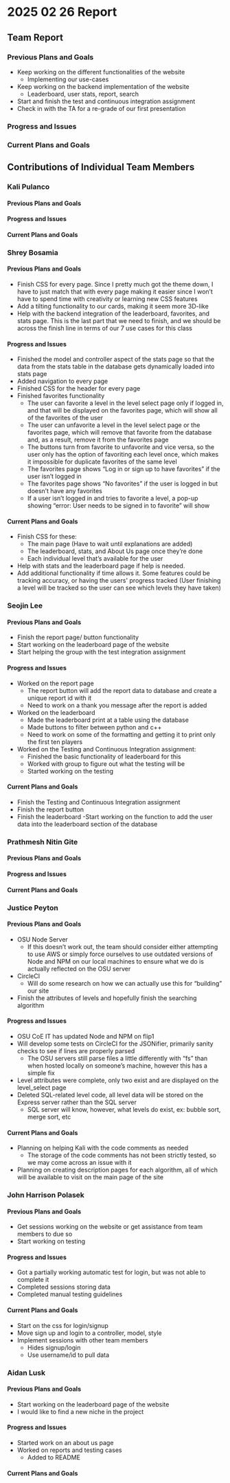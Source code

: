 # 2025 02 26 Report
## Team Report
### Previous Plans and Goals
- Keep working on the different functionalities of the website
  - Implementing our use-cases
- Keep working on the backend implementation of the website
  - Leaderboard, user stats, report, search
- Start and finish the test and continuous integration assignment
- Check in with the TA for a re-grade of our first presentation 
### Progress and Issues
### Current Plans and Goals


## Contributions of Individual Team Members
### Kali Pulanco
#### Previous Plans and Goals
#### Progress and Issues
#### Current Plans and Goals

### Shrey Bosamia
#### Previous Plans and Goals

- Finish CSS for every page. Since I pretty much got the theme down, I have to just match that with every page making it easier since I won’t have to spend time with creativity or learning new CSS features  
- Add a tilting functionality to our cards, making it seem more 3D-like  
- Help with the backend integration of the leaderboard, favorites, and stats page. This is the last part that we need to finish, and we should be across the finish line in terms of our 7 use cases for this class

#### Progress and Issues

- Finished the model and controller aspect of the stats page so that the data from the stats table in the database gets dynamically loaded into stats page  
- Added navigation to every page  
- Finished CSS for the header for every page  
- Finished favorites functionality   
  - The user can favorite a level in the level select page only if logged in, and that will be displayed on the favorites page, which will show all of the favorites of the user  
  - The user can unfavorite a level in the level select page or the favorites page, which will remove that favorite from the database and, as a result, remove it from the favorites page  
  - The buttons turn from favorite to unfavorite and vice versa, so the user only has the option of favoriting each level once, which makes it impossible for duplicate favorites of the same level  
  - The favorites page shows “Log in or sign up to have favorites” if the user isn’t logged in  
  - The favorites page shows “No favorites” if the user is logged in but doesn’t have any favorites  
  - If a user isn’t logged in and tries to favorite a level, a pop-up showing “error: User needs to be signed in to favorite” will show

#### Current Plans and Goals

- Finish CSS for these:  
  - The main page (Have to wait until explanations are added)  
  - The leaderboard, stats, and About Us page once they’re done  
  - Each individual level that’s available for the user   
- Help with stats and the leaderboard page if help is needed.  
- Add additional functionality if time allows it. Some features could be tracking accuracy, or having the users' progress tracked (User finishing a level will be tracked so the user can see which levels they have taken)

### Seojin Lee
#### Previous Plans and Goals
- Finish the report page/ button functionality
- Start working on the leaderboard page of the website
- Start helping the group with the test integration assignment

#### Progress and Issues
- Worked on the report page
  - The report button will add the report data to database and create a unique report id with it
  - Need to work on a thank you message after the report is added
- Worked on the leaderboard
  - Made the leaderboard print at a table using the database
  - Made buttons to filter between python and c++
  - Need to work on some of the formatting and getting it to print only the first ten players
- Worked on the Testing and Continuous Integration assignment:
  - Finished the basic functionality of leaderboard for this
  - Worked with group to figure out what the testing will be
  - Started working on the testing

#### Current Plans and Goals
- Finish the Testing and Continuous Integration assignment
- Finish the report button
- Finish the leaderboard
-Start working on the function to add the user data into the leaderboard section of the database

### Prathmesh Nitin Gite
#### Previous Plans and Goals
#### Progress and Issues
#### Current Plans and Goals

### Justice Peyton
#### Previous Plans and Goals
- OSU Node Server  
  - If this doesn’t work out, the team should consider either attempting to use AWS or simply force ourselves to use outdated versions of Node and NPM on our local machines to ensure what we do is actually reflected on the OSU server  
- CircleCI  
  - Will do some research on how we can actually use this for “building” our site  
- Finish the attributes of levels and hopefully finish the searching algorithm
#### Progress and Issues
- OSU CoE IT has updated Node and NPM on flip1  
- Will develop some tests on CircleCI for the JSONifier, primarily sanity checks to see if lines are properly parsed  
  - The OSU servers still parse files a little differently with “fs” than when hosted locally on someone’s machine, however this has a simple fix  
- Level attributes were complete, only two exist and are displayed on the level\_select page  
- Deleted SQL-related level code, all level data will be stored on the Express server rather than the SQL server  
  - SQL server will know, however, what levels do exist, ex: bubble sort, merge sort, etc
#### Current Plans and Goals
- Planning on helping Kali with the code comments as needed  
  - The storage of the code comments has not been strictly tested, so we may come across an issue with it  
- Planning on creating description pages for each algorithm, all of which will be available to visit on the main page of the site

### John Harrison Polasek
#### Previous Plans and Goals

- Get sessions working on the website or get assistance from team members to due so  
- Start working on testing 

#### Progress and Issues

- Got a partially working automatic test for login, but was not able to complete it  
- Completed sessions storing data  
- Completed manual testing guidelines

#### Current Plans and Goals

- Start on the css for login/signup  
- Move sign up and login to a controller, model, style  
- Implement sessions with other team members  
  - Hides signup/login   
  - Use username/id to pull data

### Aidan Lusk
#### Previous Plans and Goals
- Start working on the leaderboard page of the website
- I would like to find a new niche in the project
#### Progress and Issues
- Started work on an about us page
- Worked on reports and testing cases
  - Added to README
#### Current Plans and Goals
